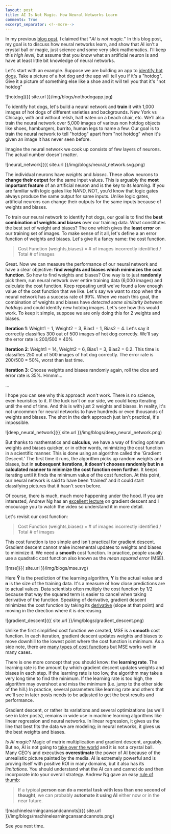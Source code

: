 ```yaml
---
layout: post
title: AI Is Not Magic. How Neural Networks Learn
comments: True
excerpt_separator: <!--more-->
---
```


In my previous [blog post](https://codeahoy.com/2017/07/27/ai-winter-is-coming/), I claimed that "*AI is not magic.*" In this blog post, my goal is to discuss how neural networks learn, and show that AI isn't a crystal ball or magic, just science and some very slick mathematics. I'll keep this *high level*, but assume that you know what an artificial neuron is and have at least little bit knowledge of neural networks.

Let's start with an example. Suppose we are building an app to [identify hot dogs](https://www.theverge.com/2017/6/26/15876006/hot-dog-app-android-silicon-valley). Take a picture of a hot dog and the app will tell you if it's a "hotdog". Give it a picture of something else like a shoe and it will tell you that it's "not hotdog"

![hotdog]({{ site.url }}/img/blogs/nothodogapp.jpg)

<!--more-->

To identify hot dogs, let's build a neural network and **train** it with 1,000 images of hot dogs of different varieties and backgrounds. New York vs Chicago, with and without relish, half eaten on a beach chair, etc. We'll also train the neural network over 5,000 images of various non hotdog objects like shoes, hamburgers, burrito, human legs to name a few. Our goal is to train the neural network to tell "hotdog" apart from "not hotdog" when it's given an image it has never seen before.

Imagine the neural network we cook up consists of few layers of neurons. The actual number doesn't matter.

![neural_network]({{ site.url }}/img/blogs/neural_network.svg.png)

The individual neurons have *weights* and *biases*. These allow neurons to **change their output** for the same input values. This is arguably the **most important feature** of an artificial neuron and is the key to its *learning*. If you are familiar with logic gates like NAND, NOT, you'd know that logic gates always produce the same output for same inputs. Unlike logic gates, artificial neurons can change their outputs for the same inputs because of weights and biases.

To train our neural network to identify hot dogs, our goal is to find the **best combination of weights and biases** over our training data. What constitutes the best set of weight and biases? The one which gives the **least error** on our training set of images. To make sense of it all, let's define a an error function of weights and biases. Let's give it a fancy name: the cost function.

> Cost Function (weights,biases) = # of images incorrectly identified / Total # of images

Great. Now we can measure the performance of our neural network and have a clear objective: **find weights and biases which minimizes the cost function**. So how to find weights and biases? One way is to just **randomly** pick them, run neural network over entire training data (6,000 images) and calculate the cost function. Keep repeating until we've found a low enough value of the cost function that we like. Let's say we want to stop when the neural network has a success rate of 99%. When we reach this goal, the combination of weights and biases have *detected some similarity between hotdogs* and could identify new hotdog images. Let's see how this would work. To keep it simple, suppose we are only doing this for 2 weights and biases.

**Iteration 1**: Weight1 = 1, Weight2 = 3, Bias1 = 1, Bias2 = 4. Let's say it correctly classifies 300 out of 500 images of hot dog correctly. We'll say the error rate is 200/500 = 40%

**Iteration 2**: Weight1 = 14, Weight2 = 6, Bias1 = 3, Bias2 = 0.2. This time is classifies 250 out of 500 images of hot dog correctly. The error rate is 200/500 = 50%, worst than last time.

**Iteration 3**: Choose weights and biases randomly again, roll the dice and error rate is 35%. Hmmm...

...

I hope you can see why this approach won't work. There is no science, even heuristics to it. If the luck isn't on our side, we could keep iterating until the end of time. And this is with just 2 weights and biases. In reality, it's not uncommon for neural networks to have hundreds or even thousands of weights and biases. The shot in the dark approach just isn't practical, it's impossible.

![deep_neural_network]({{ site.url }}/img/blogs/deep_neural_network.png)

But thanks to mathematics and **calculus**, we have a way of finding optimum weights and biases quicker, or in other words, minimizing the cost function in a scientific manner. This is done using an algorithm called the 'Gradient Descent.' The first time it runs, the algorithm picks up random weights and biases, but in **subsequent iterations, it doesn't chooses randomly but in a calculated manner to minimize the cost function even further**. It keeps iterating until it finds the minimum value of the cost function. At this point, our neural network is said to have been 'trained' and it could start classifying pictures that it hasn't seen before.

Of course, there is much, much more happening under the hood. If you are interested, Andrew Ng has an [excellent lecture](https://www.coursera.org/learn/machine-learning/lecture/8SpIM/gradient-descent) on gradient descent and I encourage you to watch the video so understand it in more detail.

Let's revisit our cost function:

> Cost Function (weights,biases) = # of images incorrectly identified / Total # of images

This cost function is too simple and isn't practical for gradient descent. Gradient descent cannot make incremental updates to weights and biases to minimize it. We need a **smooth** cost function. In practice, people usually use a quadratic cost function also known as the *mean squared error* (MSE).  

![mse]({{ site.url }}/img/blogs/mse.svg)

Here **Ŷ** is the prediction of the learning algorithm, **Y** is the actual value and **n** is the size of the training data. It's a measure of how close predictions are to actual values. Data scientists often multiply the cost function by 1/2 because that way the squared term is easier to cancel when taking derivative of the function. Speaking of derivative, gradient descent minimizes the cost function by taking its [derivative](https://en.wikipedia.org/wiki/Derivative) (slope at that point) and moving in the direction where it is decreasing.

![gradient_descent]({{ site.url }}/img/blogs/gradient_descent.png)

Unlike the first simplified cost function we created, MSE is a **smooth** cost function. In each iteration, gradient descent updates weights and biases to move downhill to the lowest point where the cost function is minimum. As a side note, there are [many types of cost functions](https://stats.stackexchange.com/questions/154879/a-list-of-cost-functions-used-in-neural-networks-alongside-applications) but MSE works well in many cases.

There is one more concept that you should know: the **learning rate**. The learning rate is the amount by which gradient descent updates weights and biases in each step. If the learning rate is too low, the algorithm may take a very long time to find the minimum. If the learning rate is too high, the algorithm may overshoot and miss the minimum (i.e. jump to the other side of the hill.) In practice, several parameters like learning rate and others that we'll see in later posts needs to be adjusted to get the best results and performance.

Gradient descent, or rather its variations and several optimizations (as we'll see in later posts), remains in wide use in machine learning algorithms like linear regression and neural networks. In linear regression, it gives us the line that best fits the data we are modeling; in neural networks, it gives us the best weights and biases.

*Is AI magic?* Magic of matrix multiplication and gradient descent, arguably. But no, AI is not going to [take over the world](https://www.extremetech.com/extreme/252781-elon-musk-warns-us-ai-destroy-world) and it is not a crystal ball. Many CEO's and executives **overestimate** the power of AI because of the unrealistic picture painted by the media. AI is extremely powerful and is proving itself with positive ROI in many domains, but it also has its *limitations*. You should understand what the AI can and cannot do and then incorporate into your overall strategy. Andrew Ng gave an easy [rule of thumb](https://hbr.org/2016/11/what-artificial-intelligence-can-and-cant-do-right-now):

> If a typical **person can do a mental task with less than one second of thought**, we can probably **automate it using AI** either now or in the near future.

![machinelearningcansandcannots]({{ site.url }}/img/blogs/machinelearningcansandcannots.png)

See you next time.
